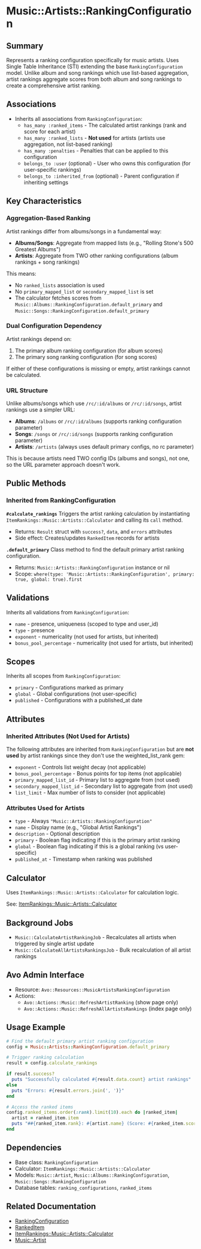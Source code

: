 # Music::Artists::RankingConfiguration

## Summary
Represents a ranking configuration specifically for music artists. Uses Single Table Inheritance (STI) extending the base `RankingConfiguration` model. Unlike album and song rankings which use list-based aggregation, artist rankings aggregate scores from both album and song rankings to create a comprehensive artist ranking.

## Associations
- Inherits all associations from `RankingConfiguration`:
  - `has_many :ranked_items` - The calculated artist rankings (rank and score for each artist)
  - `has_many :ranked_lists` - **Not used** for artists (artists use aggregation, not list-based ranking)
  - `has_many :penalties` - Penalties that can be applied to this configuration
  - `belongs_to :user` (optional) - User who owns this configuration (for user-specific rankings)
  - `belongs_to :inherited_from` (optional) - Parent configuration if inheriting settings

## Key Characteristics

### Aggregation-Based Ranking
Artist rankings differ from albums/songs in a fundamental way:
- **Albums/Songs**: Aggregate from mapped lists (e.g., "Rolling Stone's 500 Greatest Albums")
- **Artists**: Aggregate from TWO other ranking configurations (album rankings + song rankings)

This means:
- No `ranked_lists` association is used
- No `primary_mapped_list` or `secondary_mapped_list` is set
- The calculator fetches scores from `Music::Albums::RankingConfiguration.default_primary` and `Music::Songs::RankingConfiguration.default_primary`

### Dual Configuration Dependency
Artist rankings depend on:
1. The primary album ranking configuration (for album scores)
2. The primary song ranking configuration (for song scores)

If either of these configurations is missing or empty, artist rankings cannot be calculated.

### URL Structure
Unlike albums/songs which use `/rc/:id/albums` or `/rc/:id/songs`, artist rankings use a simpler URL:
- **Albums**: `/albums` or `/rc/:id/albums` (supports ranking configuration parameter)
- **Songs**: `/songs` or `/rc/:id/songs` (supports ranking configuration parameter)
- **Artists**: `/artists` (always uses default primary configs, no rc parameter)

This is because artists need TWO config IDs (albums and songs), not one, so the URL parameter approach doesn't work.

## Public Methods

### Inherited from RankingConfiguration

**`#calculate_rankings`**
Triggers the artist ranking calculation by instantiating `ItemRankings::Music::Artists::Calculator` and calling its `call` method.
- Returns: `Result` struct with `success?`, `data`, and `errors` attributes
- Side effect: Creates/updates `RankedItem` records for artists

**`.default_primary`**
Class method to find the default primary artist ranking configuration.
- Returns: `Music::Artists::RankingConfiguration` instance or nil
- Scope: `where(type: 'Music::Artists::RankingConfiguration', primary: true, global: true).first`

## Validations
Inherits all validations from `RankingConfiguration`:
- `name` - presence, uniqueness (scoped to type and user_id)
- `type` - presence
- `exponent` - numericality (not used for artists, but inherited)
- `bonus_pool_percentage` - numericality (not used for artists, but inherited)

## Scopes
Inherits all scopes from `RankingConfiguration`:
- `primary` - Configurations marked as primary
- `global` - Global configurations (not user-specific)
- `published` - Configurations with a published_at date

## Attributes

### Inherited Attributes (Not Used for Artists)
The following attributes are inherited from `RankingConfiguration` but are **not used** by artist rankings since they don't use the weighted_list_rank gem:
- `exponent` - Controls list weight decay (not applicable)
- `bonus_pool_percentage` - Bonus points for top items (not applicable)
- `primary_mapped_list_id` - Primary list to aggregate from (not used)
- `secondary_mapped_list_id` - Secondary list to aggregate from (not used)
- `list_limit` - Max number of lists to consider (not applicable)

### Attributes Used for Artists
- `type` - Always `"Music::Artists::RankingConfiguration"`
- `name` - Display name (e.g., "Global Artist Rankings")
- `description` - Optional description
- `primary` - Boolean flag indicating if this is the primary artist ranking
- `global` - Boolean flag indicating if this is a global ranking (vs user-specific)
- `published_at` - Timestamp when ranking was published

## Calculator
Uses `ItemRankings::Music::Artists::Calculator` for calculation logic.

See: [ItemRankings::Music::Artists::Calculator](/home/shane/dev/the-greatest/docs/lib/item_rankings/music/artists/calculator.md)

## Background Jobs
- `Music::CalculateArtistRankingJob` - Recalculates all artists when triggered by single artist update
- `Music::CalculateAllArtistsRankingsJob` - Bulk recalculation of all artist rankings

## Avo Admin Interface
- Resource: `Avo::Resources::MusicArtistsRankingConfiguration`
- Actions:
  - `Avo::Actions::Music::RefreshArtistRanking` (show page only)
  - `Avo::Actions::Music::RefreshAllArtistsRankings` (index page only)

## Usage Example

```ruby
# Find the default primary artist ranking configuration
config = Music::Artists::RankingConfiguration.default_primary

# Trigger ranking calculation
result = config.calculate_rankings

if result.success?
  puts "Successfully calculated #{result.data.count} artist rankings"
else
  puts "Errors: #{result.errors.join(', ')}"
end

# Access the ranked items
config.ranked_items.order(:rank).limit(10).each do |ranked_item|
  artist = ranked_item.item
  puts "##{ranked_item.rank}: #{artist.name} (Score: #{ranked_item.score})"
end
```

## Dependencies
- Base class: `RankingConfiguration`
- Calculator: `ItemRankings::Music::Artists::Calculator`
- Models: `Music::Artist`, `Music::Albums::RankingConfiguration`, `Music::Songs::RankingConfiguration`
- Database tables: `ranking_configurations`, `ranked_items`

## Related Documentation
- [RankingConfiguration](/home/shane/dev/the-greatest/docs/models/ranking_configuration.md)
- [RankedItem](/home/shane/dev/the-greatest/docs/models/ranked_item.md)
- [ItemRankings::Music::Artists::Calculator](/home/shane/dev/the-greatest/docs/lib/item_rankings/music/artists/calculator.md)
- [Music::Artist](/home/shane/dev/the-greatest/docs/models/music/artist.md)
